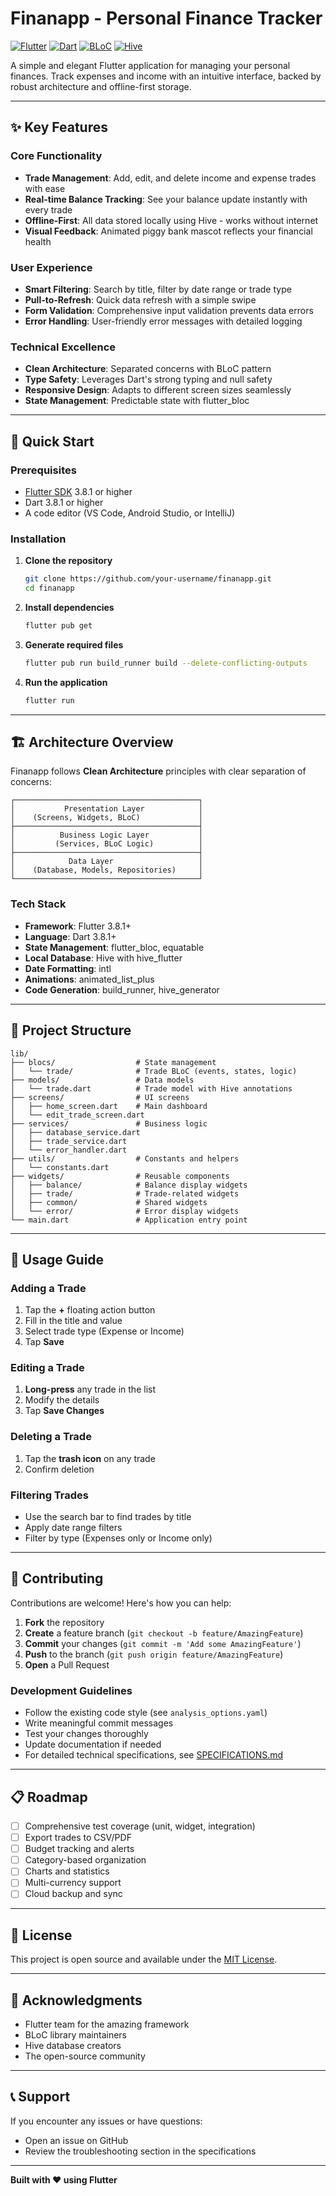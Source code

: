 # Finanapp - Personal Finance Tracker

[![Flutter](https://img.shields.io/badge/Framework-Flutter-02569B?style=for-the-badge&logo=flutter)](https://flutter.dev)
[![Dart](https://img.shields.io/badge/Language-Dart-0175C2?style=for-the-badge&logo=dart)](https://dart.dev)
[![BLoC](https://img.shields.io/badge/State%20Management-BLoC-4595D3?style=for-the-badge&logo=flutter)](https://bloclibrary.dev)
[![Hive](https://img.shields.io/badge/Database-Hive-FCA337?style=for-the-badge)](https://hive.dev)

A simple and elegant Flutter application for managing your personal finances. Track expenses and income with an intuitive interface, backed by robust architecture and offline-first storage.

---

## ✨ Key Features

### Core Functionality
- **Trade Management**: Add, edit, and delete income and expense trades with ease
- **Real-time Balance Tracking**: See your balance update instantly with every trade
- **Offline-First**: All data stored locally using Hive - works without internet
- **Visual Feedback**: Animated piggy bank mascot reflects your financial health

### User Experience
- **Smart Filtering**: Search by title, filter by date range or trade type
- **Pull-to-Refresh**: Quick data refresh with a simple swipe
- **Form Validation**: Comprehensive input validation prevents data errors
- **Error Handling**: User-friendly error messages with detailed logging

### Technical Excellence
- **Clean Architecture**: Separated concerns with BLoC pattern
- **Type Safety**: Leverages Dart's strong typing and null safety
- **Responsive Design**: Adapts to different screen sizes seamlessly
- **State Management**: Predictable state with flutter_bloc

---

## 🚀 Quick Start

### Prerequisites
- [Flutter SDK](https://flutter.dev/docs/get-started/install) 3.8.1 or higher
- Dart 3.8.1 or higher
- A code editor (VS Code, Android Studio, or IntelliJ)

### Installation

1. **Clone the repository**
   ```bash
   git clone https://github.com/your-username/finanapp.git
   cd finanapp
   ```

2. **Install dependencies**
   ```bash
   flutter pub get
   ```

3. **Generate required files**
   ```bash
   flutter pub run build_runner build --delete-conflicting-outputs
   ```

4. **Run the application**
   ```bash
   flutter run
   ```

---

## 🏗️ Architecture Overview

Finanapp follows **Clean Architecture** principles with clear separation of concerns:

```
┌─────────────────────────────────────────┐
│           Presentation Layer            │
│    (Screens, Widgets, BLoC)             │
├─────────────────────────────────────────┤
│          Business Logic Layer           │
│         (Services, BLoC Logic)          │
├─────────────────────────────────────────┤
│            Data Layer                   │
│    (Database, Models, Repositories)     │
└─────────────────────────────────────────┘
```

### Tech Stack
- **Framework**: Flutter 3.8.1+
- **Language**: Dart 3.8.1+
- **State Management**: flutter_bloc, equatable
- **Local Database**: Hive with hive_flutter
- **Date Formatting**: intl
- **Animations**: animated_list_plus
- **Code Generation**: build_runner, hive_generator

---

## 📂 Project Structure

```
lib/
├── blocs/                  # State management
│   └── trade/              # Trade BLoC (events, states, logic)
├── models/                 # Data models
│   └── trade.dart          # Trade model with Hive annotations
├── screens/                # UI screens
│   ├── home_screen.dart    # Main dashboard
│   └── edit_trade_screen.dart
├── services/               # Business logic
│   ├── database_service.dart
│   ├── trade_service.dart
│   └── error_handler.dart
├── utils/                  # Constants and helpers
│   └── constants.dart
├── widgets/                # Reusable components
│   ├── balance/            # Balance display widgets
│   ├── trade/              # Trade-related widgets
│   ├── common/             # Shared widgets
│   └── error/              # Error display widgets
└── main.dart               # Application entry point
```

---

## 🎯 Usage Guide

### Adding a Trade
1. Tap the **+** floating action button
2. Fill in the title and value
3. Select trade type (Expense or Income)
4. Tap **Save**

### Editing a Trade
1. **Long-press** any trade in the list
2. Modify the details
3. Tap **Save Changes**

### Deleting a Trade
1. Tap the **trash icon** on any trade
2. Confirm deletion

### Filtering Trades
- Use the search bar to find trades by title
- Apply date range filters
- Filter by type (Expenses only or Income only)

---

## 🤝 Contributing

Contributions are welcome! Here's how you can help:

1. **Fork** the repository
2. **Create** a feature branch (`git checkout -b feature/AmazingFeature`)
3. **Commit** your changes (`git commit -m 'Add some AmazingFeature'`)
4. **Push** to the branch (`git push origin feature/AmazingFeature`)
5. **Open** a Pull Request

### Development Guidelines
- Follow the existing code style (see `analysis_options.yaml`)
- Write meaningful commit messages
- Test your changes thoroughly
- Update documentation if needed
- For detailed technical specifications, see [SPECIFICATIONS.md](SPECIFICATIONS.md)

---

## 📋 Roadmap

- [ ] Comprehensive test coverage (unit, widget, integration)
- [ ] Export trades to CSV/PDF
- [ ] Budget tracking and alerts
- [ ] Category-based organization
- [ ] Charts and statistics
- [ ] Multi-currency support
- [ ] Cloud backup and sync

---

## 📄 License

This project is open source and available under the [MIT License](LICENSE).

---

## 🙏 Acknowledgments

- Flutter team for the amazing framework
- BLoC library maintainers
- Hive database creators
- The open-source community

---

## 📞 Support

If you encounter any issues or have questions:
- Open an issue on GitHub
- Review the troubleshooting section in the specifications

---

**Built with ❤️ using Flutter**